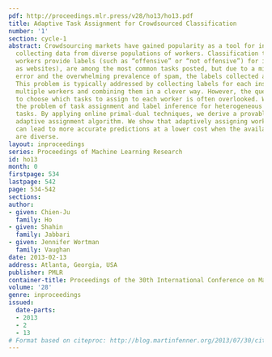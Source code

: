 ```yaml
---
pdf: http://proceedings.mlr.press/v28/ho13/ho13.pdf
title: Adaptive Task Assignment for Crowdsourced Classification
number: '1'
section: cycle-1
abstract: Crowdsourcing markets have gained popularity as a tool for inexpensively
  collecting data from diverse populations of workers. Classification tasks, in which
  workers provide labels (such as “offensive” or “not offensive”) for instances (such
  as websites), are among the most common tasks posted, but due to a mix of human
  error and the overwhelming prevalence of spam, the labels collected are often noisy.
  This problem is typically addressed by collecting labels for each instance from
  multiple workers and combining them in a clever way. However, the question of how
  to choose which tasks to assign to each worker is often overlooked. We investigate
  the problem of task assignment and label inference for heterogeneous classification
  tasks. By applying online primal-dual techniques, we derive a provably near-optimal
  adaptive assignment algorithm. We show that adaptively assigning workers to tasks
  can lead to more accurate predictions at a lower cost when the available workers
  are diverse.
layout: inproceedings
series: Proceedings of Machine Learning Research
id: ho13
month: 0
firstpage: 534
lastpage: 542
page: 534-542
sections: 
author:
- given: Chien-Ju
  family: Ho
- given: Shahin
  family: Jabbari
- given: Jennifer Wortman
  family: Vaughan
date: 2013-02-13
address: Atlanta, Georgia, USA
publisher: PMLR
container-title: Proceedings of the 30th International Conference on Machine Learning
volume: '28'
genre: inproceedings
issued:
  date-parts:
  - 2013
  - 2
  - 13
# Format based on citeproc: http://blog.martinfenner.org/2013/07/30/citeproc-yaml-for-bibliographies/
---
```

